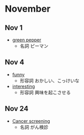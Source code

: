 # November
## Nov 1
- [green pepper](https://ejje.weblio.jp/content/green+pepper)
  - 名詞 ピーマン
## Nov 4
- [funny](https://ejje.weblio.jp/content/funny)
  - 形容詞 おかしい、こっけいな
- [interesting](https://ejje.weblio.jp/content/interesting) 
  - 形容詞 興味を起こさせる

## Nov 24
- [Cancer screening](https://ejje.weblio.jp/content/%E3%81%8C%E3%82%93%E6%A4%9C%E8%A8%BA)
  - 名詞 がん検診